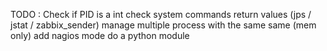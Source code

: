 TODO : Check if PID is a int
check system commands return values (jps / jstat / zabbix_sender)
manage multiple process with the same same (mem only)
add nagios mode
do a python module
